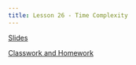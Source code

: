 ```yaml
---
title: Lesson 26 - Time Complexity
---
```


[Slides](https://novillo-cs.github.io/apcsa/classwork/26_cw_time_complexity/)

[Classwork and Homework]()
